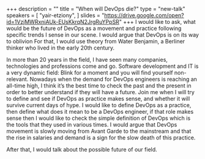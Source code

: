 +++
description = ""
title = "When will DevOps die?"
type = "new-talk"
speakers = [
        "yair-etziony",
]
slides = "https://drive.google.com/open?id=1VzjMWRxniAUk-EUsKkrqN2JrgRuYPpSR"
+++
I would like to ask, what would be the future of DevOps as a movement and practice following specific trends I sense in our scene. I would argue that DevOps is on its way to oblivion For that, I would use theory from Water Benjamin, a Berliner thinker who lived in the early 20th century.

In more than 20 years in the field, I have seen many companies, technologies and professions come and go. Software development and IT is a very dynamic field: Blink for a moment and you will find yourself non-relevant. Nowadays when the demand for DevOps engineers is reaching an all-time high, I think it’s the best time to check the past and the present in order to better understand if they will have a future. Join me when I will try to define and see if DevOps as practice makes sense, and whether it will survive current days of hype. I would like to define DevOps as a practice, then define what does it mean to be a DevOps engineer, if that role makes sense then I would like to check the simple definition of DevOps which is the tools that they used in various times. I would argue that DevOps movement is slowly moving from Avant Garde to the mainstream and that the rise in salaries and demand is a sign for the slow death of this practice.

After that, I would talk about the possible future of our field.